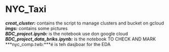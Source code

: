 # NYC_Taxi

***creat_cluster:*** contains the script to manage clusters and bucket on gcloud
\
***imgs:*** contains some pictures
\
***BDC_project.ipynb:*** is the notebook use don google cloud
\
***BDC_project_data_briks.ipynb:*** is the notebook TO CHECK AND MARK
\
***nyc_comp.twb:***é is teh dasjboar for the EDA
